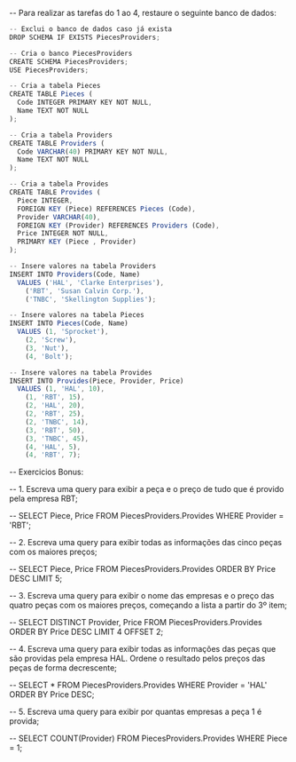-- Para realizar as tarefas do 1 ao 4, restaure o seguinte banco de dados:
```js
-- Exclui o banco de dados caso já exista
DROP SCHEMA IF EXISTS PiecesProviders;

-- Cria o banco PiecesProviders
CREATE SCHEMA PiecesProviders;
USE PiecesProviders;

-- Cria a tabela Pieces
CREATE TABLE Pieces (
  Code INTEGER PRIMARY KEY NOT NULL,
  Name TEXT NOT NULL
);

-- Cria a tabela Providers
CREATE TABLE Providers (
  Code VARCHAR(40) PRIMARY KEY NOT NULL,
  Name TEXT NOT NULL
);

-- Cria a tabela Provides
CREATE TABLE Provides (
  Piece INTEGER,
  FOREIGN KEY (Piece) REFERENCES Pieces (Code),
  Provider VARCHAR(40),
  FOREIGN KEY (Provider) REFERENCES Providers (Code),
  Price INTEGER NOT NULL,
  PRIMARY KEY (Piece , Provider)
);

-- Insere valores na tabela Providers
INSERT INTO Providers(Code, Name)
  VALUES ('HAL', 'Clarke Enterprises'),
    ('RBT', 'Susan Calvin Corp.'),
    ('TNBC', 'Skellington Supplies');

-- Insere valores na tabela Pieces
INSERT INTO Pieces(Code, Name)
  VALUES (1, 'Sprocket'),
    (2, 'Screw'),
    (3, 'Nut'),
    (4, 'Bolt');

-- Insere valores na tabela Provides
INSERT INTO Provides(Piece, Provider, Price)
  VALUES (1, 'HAL', 10),
    (1, 'RBT', 15),
    (2, 'HAL', 20),
    (2, 'RBT', 25),
    (2, 'TNBC', 14),
    (3, 'RBT', 50),
    (3, 'TNBC', 45),
    (4, 'HAL', 5),
    (4, 'RBT', 7);
```
-- Exercicios Bonus: 

-- 1. Escreva uma query para exibir a peça e o preço de tudo que é provido pela empresa RBT;

-- SELECT Piece, Price FROM PiecesProviders.Provides WHERE Provider = 'RBT';


-- 2. Escreva uma query para exibir todas as informações das cinco peças com os maiores preços;

-- SELECT Piece, Price FROM PiecesProviders.Provides ORDER BY Price DESC LIMIT 5;


-- 3. Escreva uma query para exibir o nome das empresas e o preço das quatro peças com os maiores preços, começando a lista a partir do 3º item;

-- SELECT DISTINCT Provider, Price FROM PiecesProviders.Provides ORDER BY Price DESC LIMIT 4 OFFSET 2;


-- 4. Escreva uma query para exibir todas as informações das peças que são providas pela empresa HAL. Ordene o resultado pelos preços das peças de forma decrescente;

-- SELECT * FROM PiecesProviders.Provides WHERE Provider = 'HAL' ORDER BY Price DESC;


-- 5. Escreva uma query para exibir por quantas empresas a peça 1 é provida;

-- SELECT COUNT(Provider) FROM PiecesProviders.Provides WHERE Piece = 1;